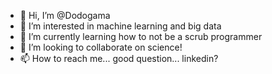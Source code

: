 - 👋 Hi, I’m @Dodogama
- 👀 I’m interested in machine learning and big data
- 🌱 I’m currently learning how to not be a scrub programmer
- 💞️ I’m looking to collaborate on science!
- 📫 How to reach me... good question... linkedin?

<!---
Dodogama/Dodogama is a ✨ special ✨ repository because its `README.md` (this file) appears on your GitHub profile.
You can click the Preview link to take a look at your changes.
--->
